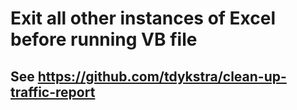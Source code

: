 # Exit all other instances of Excel before running VB file
## See https://github.com/tdykstra/clean-up-traffic-report
